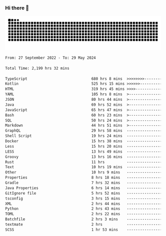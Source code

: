 ### Hi there 👋

<picture>
  <source media="(prefers-color-scheme: dark)" srcset="https://raw.githubusercontent.com/heyline/heyline/output/github-contribution-grid-snake-dark.svg">
  <source media="(prefers-color-scheme: light)" srcset="https://raw.githubusercontent.com/heyline/heyline/output/github-contribution-grid-snake.svg">
  <img alt="github contribution grid snake animation" src="https://raw.githubusercontent.com/heyline/heyline/output/github-contribution-grid-snake.svg">
</picture>

<!--START_SECTION:waka-->

```txt
From: 27 September 2022 - To: 29 May 2024

Total Time: 2,199 hrs 32 mins

TypeScript                             680 hrs 8 mins  >>>>>>>>-----------------   30.92 %
Kotlin                                 525 hrs 15 mins >>>>>>-------------------   23.88 %
HTML                                   319 hrs 45 mins >>>>---------------------   14.54 %
YAML                                   105 hrs 8 mins  >------------------------   04.78 %
JSON                                   80 hrs 44 mins  >------------------------   03.67 %
Java                                   69 hrs 52 mins  >------------------------   03.18 %
JavaScript                             65 hrs 47 mins  >------------------------   02.99 %
Bash                                   60 hrs 23 mins  >------------------------   02.75 %
SQL                                    50 hrs 24 mins  >------------------------   02.29 %
Markdown                               44 hrs 51 mins  >------------------------   02.04 %
GraphQL                                29 hrs 58 mins  -------------------------   01.36 %
Shell Script                           19 hrs 24 mins  -------------------------   00.88 %
Docker                                 15 hrs 38 mins  -------------------------   00.71 %
Less                                   15 hrs 20 mins  -------------------------   00.70 %
LESS                                   13 hrs 49 mins  -------------------------   00.63 %
Groovy                                 13 hrs 16 mins  -------------------------   00.60 %
Rust                                   11 hrs          -------------------------   00.50 %
Text                                   10 hrs 19 mins  -------------------------   00.47 %
Other                                  10 hrs 9 mins   -------------------------   00.46 %
Properties                             8 hrs 18 mins   -------------------------   00.38 %
Gradle                                 7 hrs 32 mins   -------------------------   00.34 %
Java Properties                        6 hrs 14 mins   -------------------------   00.28 %
GitIgnore file                         5 hrs 52 mins   -------------------------   00.27 %
tsconfig                               3 hrs 15 mins   -------------------------   00.15 %
XML                                    2 hrs 44 mins   -------------------------   00.12 %
Python                                 2 hrs 43 mins   -------------------------   00.12 %
TOML                                   2 hrs 22 mins   -------------------------   00.11 %
Batchfile                              2 hrs 3 mins    -------------------------   00.09 %
textmate                               2 hrs           -------------------------   00.09 %
SCSS                                   1 hr 53 mins    -------------------------   00.09 %
```

<!--END_SECTION:waka-->

